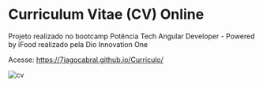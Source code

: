 # Curriculum Vitae (CV) Online
Projeto realizado no bootcamp Potência Tech Angular Developer - Powered by iFood realizado pela Dio Innovation One

Acesse: https://7iagocabral.github.io/Curriculo/

![cv](https://user-images.githubusercontent.com/97841160/230730644-c571a023-e9d1-4352-9ecb-2adcbae5c71f.png)
